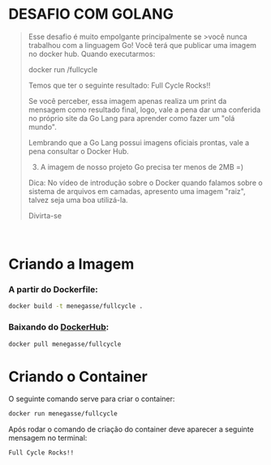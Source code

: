 # DESAFIO COM GOLANG

> Esse desafio é muito empolgante principalmente se >você nunca trabalhou com a linguagem Go!
> Você terá que publicar uma imagem no docker hub. Quando executarmos:
>
> docker run <seu-user>/fullcycle
>
> Temos que ter o seguinte resultado: Full Cycle Rocks!!
>
> Se você perceber, essa imagem apenas realiza um print da mensagem como resultado final, logo, vale a pena dar uma
> conferida no próprio site da Go Lang para aprender como fazer um "olá mundo".
>
> Lembrando que a Go Lang possui imagens oficiais prontas, vale a pena consultar o Docker Hub.
>
> 3. A imagem de nosso projeto Go precisa ter menos de 2MB =)
>
> Dica: No vídeo de introdução sobre o Docker quando falamos sobre o sistema de arquivos em camadas, apresento uma
> imagem "raiz", talvez seja uma boa utilizá-la.
>
> Divirta-se

<br/>

# Criando a Imagem

### A partir do Dockerfile:

```bash
docker build -t menegasse/fullcycle .
```

### Baixando do [DockerHub](https://hub.docker.com/repository/docker/menegasse/fullcycle):

```bash
docker pull menegasse/fullcycle
```

# Criando o Container

O seguinte comando serve para criar o container:

```bash
docker run menegasse/fullcycle
```

Após rodar o comando de criação do container deve aparecer a seguinte mensagem no terminal:

```bash
Full Cycle Rocks!!
```
